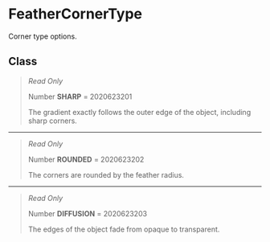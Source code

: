 # FeatherCornerType
Corner type options.

## Class
> *Read Only* 
> 
> Number **SHARP** = 2020623201
> 
> The gradient exactly follows the outer edge of the object, including sharp corners.
*** 
> *Read Only* 
> 
> Number **ROUNDED** = 2020623202
> 
> The corners are rounded by the feather radius.
*** 
> *Read Only* 
> 
> Number **DIFFUSION** = 2020623203
> 
> The edges of the object fade from opaque to transparent.

